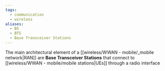 ```yaml
---
tags:
  - communication
  - wireless
aliases:
  - BS
  - BTS
  - Base Transceiver Stations
---
```

The main architectural element of a [[wireless/WWAN - mobile/_mobile network|RAN]] are **Base Transceiver Stations** that connect to [[wireless/WWAN - mobile/mobile stations|UEs]] through a radio interface



